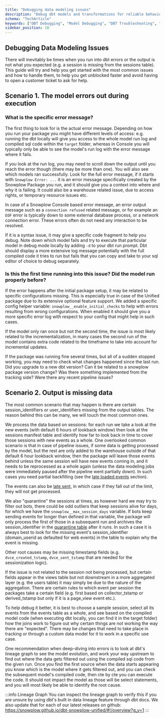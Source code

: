 ```yaml
---
title: "Debugging data modeling issues"
description: "Debug dbt models and transformations for reliable behavioral data processing workflows."
schema: "TechArticle"
keywords: ["DBT Debugging", "Model Debugging", "DBT Troubleshooting", "Debug Tools", "Model Issues", "DBT Errors"]
sidebar_position: 10
---
```


## Debugging Data Modeling Issues
There will inevitably be times when you run into dbt errors or the output is not what you expected (e.g. a session is missing from the sessions table). This guide will try and help you get started with the most common issues and how to handle them, to help you get unblocked faster and avoid having to open a customer ticket to ask for help.


## Scenario 1. The model errors out during execution

### What is the specific error message?
The first thing to look for is the actual error message. Depending on how you run your package you might have different levels of access: e.g. running the dbt locally will give you access to the whole model run log and compiled sql code within the `target` folder, whereas in Console you will typically only be able to see the model's run log with the error message where it fails.

If you look at the run log, you may need to scroll down the output until you reach the error though (there may be more than one). You will also see which models ran successfully. Look for the full error message, if it starts with `Snowplow Error: ...` it is an error message specifically created by the Snowplow Package you run, and it should give you a context into where and why it is failing. It could also be a warehouse related issue, due to access rights, or temporary resource issues etc.

In case of a Snowplow Console based error message, an error output message such as a `connection refused` related message, or for example an `EOF` error is typically down to some external database process, or a network connection error. These errors often do not need any interaction to be resolved.

If it is a syntax issue, it may give a specific code fragment to help you debug. Note down which model fails and try to execute that particular model in debug mode locally by adding `-d` to your dbt run prompt. Dbt should display a more extensive log message potentially with the full compiled code it tries to run but fails that you can copy and take to your sql editor of choice to debug separately.

### Is this the first time running into this issue? Did the model run properly before?
If the error happens after the initial package setup, it may be related to specific configurations missing. This is especially true in case of the Unified package due to its extensive optional feature support. We added a specific config helper variable: `snowplow__enable_initial_checks` to help with errors resulting from wrong configurations. When enabled it should give you a more specific error log with respect to your config that might help in such cases.

If the model only ran once but not the second time, the issue is most likely related to the incrementalization, in many cases the second run of the model contains extra code related to the timeframe to take into account for incremental updates.

If the package was running fine several times, but all of a sudden stopped working, you may need to check what changes happened since the last run. Did you upgrade to a new dbt version? Can it be related to a snowplow package version change? Was there something implemented from the tracking side? Were there any recent pipeline issues?


## Scenario 2. Output is missing data
The most common scenario that may happen is there are certain session_identifiers or user_identifiers missing from the output tables. The reason behind this can be many, we will touch the most common ones.

We process the data based on sessions: for each run we take a look at the new events (with default 6 hours of lookback window) then look at the sessions manifest table and identify how far to look back in time to cover those sessions with new events as a whole. One overlooked common scenario is that in case of pipeline issues, if some data is getting processed by the model, but the rest are only added to the warehouse outside of that default 6 hour lookback window, then the package will leave those events behind unless the same session will have new events coming in, and it needs to be reprocessed as a whole again (unless the data modeling jobs were immediately paused after the pipeline went partially down). In such cases you need partial backfilling (see the [late loaded events](/docs/modeling-your-data/modeling-your-data-with-dbt/package-mechanics/late-arriving-data/index.md#late-loaded-events) section).

The events can also be [late sent](/docs/modeling-your-data/modeling-your-data-with-dbt/package-mechanics/late-arriving-data/index.md#late-sent-events), in which case if they fall out of the limit, they will not get processed.

We also "quarantine" the sessions at times, as however hard we may try to filter out bots, there could be odd outliers that keep sessions alive for days, for which we have the `snowplow__max_session_days` variable. If bots keep sending events for longer than defined in that variable, the package will only process the first of those in a subsequent run and archives the session_identifier in the [quarantine table](/docs/modeling-your-data/modeling-your-data-with-dbt/package-mechanics/manifest-tables/index.md#quarantine-table) after it runs. In such a case it is always best to look for the missing event's session_identifier (domain_userid as defaulted for web events) in the table to explain why the event is missing.

Other root causes may be missing timestamp fields (e.g. `dvce_created_tstamp`, `dvce_sent_tstamp` that are needed for the sessionization logic).

If the issue is not related to the session not being processed, but certain fields appear in the views table but not downstream in a more aggregated layer (e.g. the users table) it may simply be due to the nature of the aggregation. There are certain rules to which event per session the packages take a certain field (e.g. first based on collector_tstamp or derived_tstamp but only if it is a page_view event etc.).

To help debug it better, it is best to choose a sample session, select  all its events from the events table as a whole, and see based on the compiled model code (when executing dbt locally, you can find it in the target folder) how the joins work to figure out why certain things are not working the way there are "expected". There may be changes that need to take place in tracking or through a custom data model for it to work in a specific use case.

One recommendation when deep-diving into errors is to look at dbt's lineage graph to see the model evolution, and work your way upstream to find out where the data gets filtered out using the compiled sql code from the given run. Once you find the first source when the data starts appearing you know which is the model where it gets filtered out, and you can check the subsequent model's compiled code, then cte by cte you can execute the code. It should not impact the model as those will be select statements, and you will most likely be able to identify the root cause.

:::info Lineage Graph
You can inspect the lineage graph to verify this if you are unsure by using dbt's built in data lineage feature through dbt docs. We also update that for each of our latest releases on github: https://snowplow.github.io/dbt-snowplow-unified/#!/overview?g_v=1
:::
